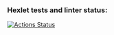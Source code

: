 ### Hexlet tests and linter status:
[![Actions Status](https://github.com/krllkrbv/frontend-project-46/actions/workflows/hexlet-check.yml/badge.svg)](https://github.com/krllkrbv/frontend-project-46/actions)